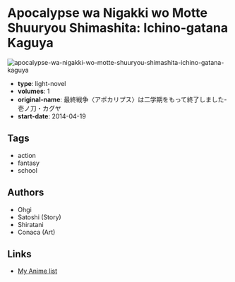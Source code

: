 # Apocalypse wa Nigakki wo Motte Shuuryou Shimashita: Ichino-gatana Kaguya

![apocalypse-wa-nigakki-wo-motte-shuuryou-shimashita-ichino-gatana-kaguya](https://cdn.myanimelist.net/images/manga/3/164125.jpg)

-   **type**: light-novel
-   **volumes**: 1
-   **original-name**: 最終戦争〈アポカリプス〉は二学期をもって終了しました-壱ノ刀・カグヤ
-   **start-date**: 2014-04-19

## Tags

-   action
-   fantasy
-   school

## Authors

-   Ohgi
-   Satoshi (Story)
-   Shiratani
-   Conaca (Art)

## Links

-   [My Anime list](https://myanimelist.net/manga/85455/Apocalypse_wa_Nigakki_wo_Motte_Shuuryou_Shimashita__Ichino-gatana_Kaguya)
